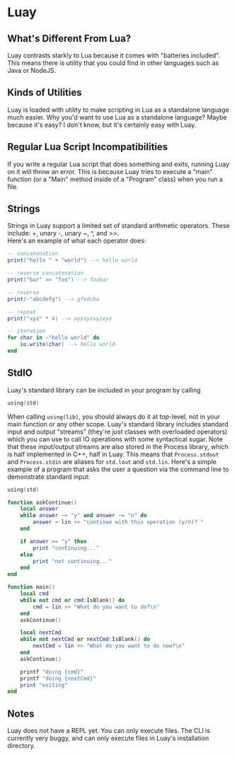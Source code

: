 # Luay

## What's Different From Lua?

Luay contrasts starkly to Lua because it comes with "batteries included". This means there is utility that you could find in other languages such as Java or NodeJS.

## Kinds of Utilities

Luay is loaded with utility to make scripting in Lua as a standalone language much easier. Why you'd want to use Lua as a standalone language? Maybe because it's easy? I don't know, but it's certainly easy with Luay.

## Regular Lua Script Incompatibilities

If you write a regular Lua script that does something and exits, running Luay on it will throw an error. This is because Luay tries to execute a "main" function (or a "Main" method inside of a "Program" class) when you run a file.

## Strings

Strings in Luay support a limited set of standard arithmetic operators. These include: +, unary -, unary ~, ^, and >>.  
Here's an example of what each operator does:
```lua
-- concatenation
print("hello " + "world") --> hello world

-- reverse concatenation
print("bar" >> "foo") --> foobar

-- reverse
print(-"abcdefg") --> gfedcba

-- repeat
print("xyz" * 4) --> xyzxyzxyzxyz

-- iteration
for char in ~"hello world" do
    io.write(char) --> hello world
end
```

## StdIO

Luay's standard library can be included in your program by calling
```lua
using(std)
```

When calling `using(lib)`, you should always do it at top-level, not in your main function or any other scope.
Luay's standard library includes standard input and output "streams" (they're just classes with overloaded operators) which you can use to call IO operations with some syntactical sugar. Note that these input/output streams are also stored in the Process library, which is half implemented in C++, half in Luay. This means that `Process.stdout` and `Process.stdin` are aliases for `std.lout` and `std.lin`. Here's a simple example of a program that asks the user a question via the command line to demonstrate standard input:
```lua
using(std)

function askContinue()
    local answer
    while answer ~= "y" and answer ~= "n" do
        answer = lin >> "continue with this operation (y/n)? "
    end

    if answer == "y" then
        print "continuing..."
    else
        print "not continuing..."
    end
end

function main()
    local cmd
    while not cmd or cmd:IsBlank() do
        cmd = lin >> "What do you want to do?\n"
    end
    askContinue()

    local nextCmd
    while not nextCmd or nextCmd:IsBlank() do
        nextCmd = lin >> "What do you want to do now?\n"
    end
    askContinue()

    printf "doing {cmd}"
    printf "doing {nextCmd}"
    print "exiting"
end
```

## Notes

Luay does not have a REPL yet. You can only execute files. The CLI is currently very buggy, and can only execute files in Luay's installation directory.
